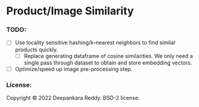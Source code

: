 # Product/Image Similarity


### TODO:
- [ ] Use locality sensitive hashing/k-nearest neighbors to find similar products quickly.
  - [ ] Replace generating dataframe of cosine similarities. We only need a single pass through dataset to obtain and store embedding vectors.
- [ ] Optimize/speed up image pre-processing step.

### License:
Copyright © 2022 Deepankara Reddy. BSD-2 license.
